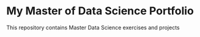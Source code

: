 # My Master of Data Science Portfolio

This repository contains Master Data Science exercises and projects
